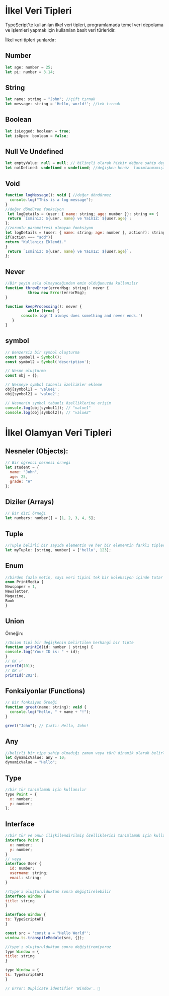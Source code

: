 # İlkel Veri Tipleri
TypeScript'te kullanılan ilkel veri tipleri, programlamada temel veri depolama ve işlemleri yapmak için kullanılan basit veri türleridir.

İlkel veri tipleri şunlardır:
## Number
  ```js
let age: number = 25;
let pi: number = 3.14;
 ```
 ## String
  ```js
let name: string = "John"; //çift tırnak
let message: string = 'Hello, world!'; //tek tırnak
 ```
  ## Boolean
  ```js
let isLogged: boolean = true;
let isOpen: boolean = false;
 ```
 ## Null Ve Undefined
  ```js
let emptyValue: null = null; // bilinçli olarak hiçbir değere sahip değildir
let notDefined: undefined = undefined; //değişken henüz  tanımlanmamıştır
 ```
  ## Void

  ```js
function logMessage(): void { //değer döndürmez
    console.log("This is a log message");
}
//değer döndüren fonksiyon
   let logDetails = (user: { name: string; age: number }): string => { 
   return `Isminiz: ${user. name} ve Ya1n1Z: ${user.age}`;
};
//zorunlu parametresi olmayan fonksiyon
 let logDetails = (user: { name: string; age: number }, action?): string => {
if(action === "add"){
return "Kullanıcı Eklendi."
}
   return `Isminiz: ${user. name} ve Ya1n1Z: ${user.age}`;
};
 ```
 ## Never
  ```js
  //Bir şeyin asla olmayacağından emin olduğunuzda kullanılır
function throwError(errorMsg: string): never { 
            throw new Error(errorMsg); 
} 

function keepProcessing(): never { 
            while (true) { 
         console.log('I always does something and never ends.')
     }
}
 ```
 ## symbol
  ```js
// Benzersiz bir symbol oluşturma
const symbol1 = Symbol();
const symbol2 = Symbol('description');

// Nesne oluşturma
const obj = {};

// Nesneye symbol tabanlı özellikler ekleme
obj[symbol1] = 'value1';
obj[symbol2] = 'value2';

// Nesnenin symbol tabanlı özelliklerine erişim
console.log(obj[symbol1]); // "value1"
console.log(obj[symbol2]); // "value2"
 ```
 # İlkel Olamyan Veri Tipleri
   ## Nesneler (Objects):
  ```js
// Bir öğrenci nesnesi örneği
let student = {
    name: "John",
    age: 25,
    grade: "A"
};
 ```
  ## Diziler (Arrays)
  ```js
// Bir dizi örneği
let numbers: number[] = [1, 2, 3, 4, 5];
 ```
   ## Tuple
  ```js
  //Tuple belirli bir sayıda elementin ve her bir elementin farklı tiplere sahip olabileceği arraydir.
let myTuple: [string, number] = ['hello', 123];
 ```
## Enum
  ```js
  //birden fazla metin, sayı veri tipini tek bir koleksiyon içinde tutar
enum PrintMedia {
  Newspaper = 1,
  Newsletter,
  Magazine,
  Book
}
 ```
 ## Union
Örneğin:
  ```js
  //Union tipi bir değişkenin belirtilen herhangi bir tipte
function printId(id: number | string) {
  console.log("Your ID is: " + id);
}
// OK ✅
printId(101);
// OK ✅
printId("202");
 ```
 ## Fonksiyonlar (Functions)
  ```js
// Bir fonksiyon örneği
function greet(name: string): void {
    console.log("Hello, " + name + "!");
}

greet("John"); // Çıktı: Hello, John!
 ```

 ## Any
  ```js
  //belirli bir tipe sahip olmadığı zaman veya türü dinamik olarak belirlenmesinde kullanılır
let dynamicValue: any = 10;
dynamicValue = "Hello";
 ```
   ## Type
  ```js
  //bir tür tanımlamak için kullanılır
type Point = {
    x: number;
    y: number;
};

 ```
   ## Interface
  ```js
  //bir tür ve onun ilişkilendirilmiş özelliklerini tanımlamak için kullanılır
interface Point {
    x: number;
    y: number;
}
// veya
interface User {
    id: number;
    username: string;
    email: string;
}
 ```
  ```js
  //type'ı oluşturulduktan sonra değiştirelebilir
interface Window {
  title: string
}

interface Window {
  ts: TypeScriptAPI
}

const src = 'const a = "Hello World"';
window.ts.transpileModule(src, {});
 ```
  ```js
  //type'ı oluşturulduktan sonra değiştiremiyoruz
type Window = {
  title: string
}

type Window = {
  ts: TypeScriptAPI
}

 // Error: Duplicate identifier 'Window'. 🚨
 ```